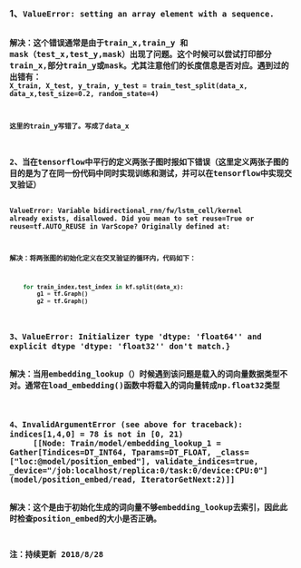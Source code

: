 <h3>1、<code>ValueError: setting an array element with a sequence.

解决：这个错误通常是由于train_x,train_y 和 mask（test_x,test_y,mask）出现了问题。这个时候可以尝试打印部分train_x,部分train_y或mask。尤其注意他们的长度信息是否对应。遇到过的出错有：
<code>X_train, X_test, y_train, y_test = train_test_split(data_x, data_x,test_size=0.2, random_state=4)

这里的train_y写错了。写成了data_x

<h3>2、当在tensorflow中平行的定义两张子图时报如下错误（这里定义两张子图的目的是为了在同一份代码中同时实现训练和测试，并可以在tensorflow中实现交叉验证）

<code>ValueError: Variable bidirectional_rnn/fw/lstm_cell/kernel already exists, disallowed. Did you mean to set reuse=True or reuse=tf.AUTO_REUSE in VarScope? Originally defined at:

解决：将两张图的初始化定义在交叉验证的循环内，代码如下：

```python
    for train_index,test_index in kf.split(data_x):
        g1 = tf.Graph()
        g2 = tf.Graph()
```

<h3>3、ValueError: Initializer type 'dtype: 'float64'' and explicit dtype 'dtype: 'float32'' don't match.}

解决：当用embedding_lookup（）时候遇到该问题是载入的词向量数据类型不对。通常在load_embedding()函数中将载入的词向量转成np.float32类型

<h3>4、InvalidArgumentError (see above for traceback): indices[1,4,0] = 78 is not in [0, 21)
	 [[Node: Train/model/embedding_lookup_1 = Gather[Tindices=DT_INT64, Tparams=DT_FLOAT, _class=["loc:@model/position_embed"], validate_indices=true, _device="/job:localhost/replica:0/task:0/device:CPU:0"](model/position_embed/read, IteratorGetNext:2)]]

解决：这个是由于初始化生成的词向量不够embedding_lookup去索引，因此此时检查position_embed的大小是否正确。


<strong>注：持续更新 2018/8/28

